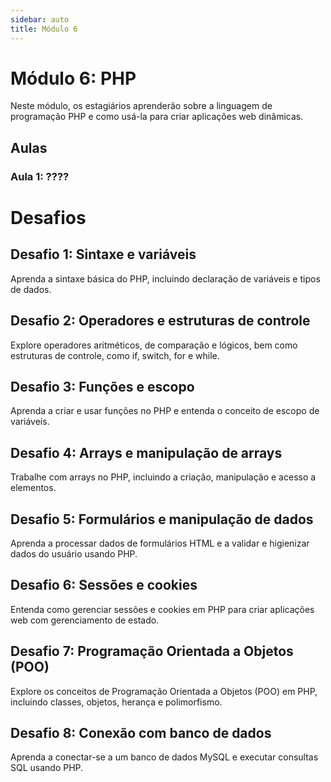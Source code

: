 ```yaml
---
sidebar: auto
title: Módulo 6
---
```


# Módulo 6: PHP

Neste módulo, os estagiários aprenderão sobre a linguagem de programação PHP e como usá-la para criar aplicações web dinâmicas.

## Aulas

### Aula 1: ????

# Desafios

## Desafio 1: Sintaxe e variáveis

Aprenda a sintaxe básica do PHP, incluindo declaração de variáveis e tipos de dados.

## Desafio 2: Operadores e estruturas de controle

Explore operadores aritméticos, de comparação e lógicos, bem como estruturas de controle, como if, switch, for e while.

## Desafio 3: Funções e escopo

Aprenda a criar e usar funções no PHP e entenda o conceito de escopo de variáveis.

## Desafio 4: Arrays e manipulação de arrays

Trabalhe com arrays no PHP, incluindo a criação, manipulação e acesso a elementos.

## Desafio 5: Formulários e manipulação de dados

Aprenda a processar dados de formulários HTML e a validar e higienizar dados do usuário usando PHP.

## Desafio 6: Sessões e cookies

Entenda como gerenciar sessões e cookies em PHP para criar aplicações web com gerenciamento de estado.

## Desafio 7: Programação Orientada a Objetos (POO)

Explore os conceitos de Programação Orientada a Objetos (POO) em PHP, incluindo classes, objetos, herança e polimorfismo.

## Desafio 8: Conexão com banco de dados

Aprenda a conectar-se a um banco de dados MySQL e executar consultas SQL usando PHP.

